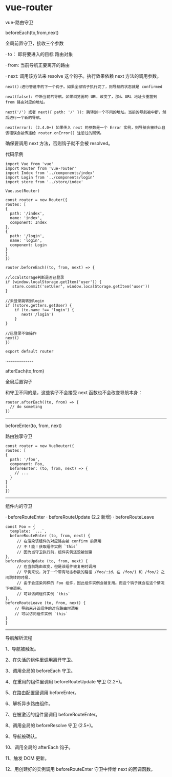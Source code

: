 # vue-router
vue-路由守卫

beforeEach(to,from,next)

全局前置守卫，接收三个参数

· to： 即将要进入的目标 路由对象

· from: 当前导航正要离开的路由

· next:  调用该方法来 resolve 这个钩子。执行效果依赖 next 方法的调用参数。

    next():进行管道中的下一个钩子。如果全部钩子执行完了，则导航的状态就是 confirmed 
  
    next(false): 中断当前的导航。如果浏览器的 URL 改变了，那么 URL 地址会重置到 from 路由对应的地址。
  
    next('/') 或者 next({ path: '/' }): 跳转到一个不同的地址。当前的导航被中断，然后进行一个新的导航。
    
    next(error): (2.4.0+) 如果传入 next 的参数是一个 Error 实例，则导航会被终止且该错误会被传递给 router.onError() 注册过的回调。
    
确保要调用 next 方法，否则钩子就不会被 resolved。

代码示例

    import Vue from 'vue'
    import Router from 'vue-router'
    import Index from '../components/index'
    import Login from '../components/login'
    import store from '../store/index'

    Vue.use(Router)

    const router = new Router({
    routes: [
    {
      path: '/index',
      name: 'index',
      component: Index
    },
    {
      path: '/login',
      name: 'login',
      component: Login
    }
    ]
    })

    router.beforeEach((to, from, next) => {
    
    //localstorage判断是否已登录
    if (window.localStorage.getItem('user')) {
       store.commit('setUser', window.localStorage.getItem('user'))
    }
    
    //未登录跳转到login
    if (!store.getters.getUser) {
        if (to.name !== 'login') {
           next('/login')
        }
    }
    
    //已登录不做操作
    next()
    })

    export default router
    
    
·-------------


afterEach(to,from)

全局后置钩子

和守卫不同的是，这些钩子不会接受 next 函数也不会改变导航本身：

    router.afterEach((to, from) => {
      // do someting
    })
    
-------------

beforeEnter(to, from, next)

路由独享守卫

    const router = new VueRouter({
    routes: [
    {
      path: '/foo',
      component: Foo,
      beforeEnter: (to, from, next) => {
        // ...
      }
    }
    ]
    })
    
-------------

组件内的守卫

· beforeRouteEnter
· beforeRouteUpdate (2.2 新增)
· beforeRouteLeave

    const Foo = {
      template: `...`,
      beforeRouteEnter (to, from, next) {
         // 在渲染该组件的对应路由被 confirm 前调用
         // 不！能！获取组件实例 `this`
         // 因为当守卫执行前，组件实例还没被创建
    },
    beforeRouteUpdate (to, from, next) {
         // 在当前路由改变，但是该组件被复用时调用
         // 举例来说，对于一个带有动态参数的路径 /foo/:id，在 /foo/1 和 /foo/2 之间跳转的时候，
         // 由于会渲染同样的 Foo 组件，因此组件实例会被复用。而这个钩子就会在这个情况下被调用。
         // 可以访问组件实例 `this`
    },
    beforeRouteLeave (to, from, next) {
        // 导航离开该组件的对应路由时调用
        // 可以访问组件实例 `this`
    }
    }


-------------

导航解析流程

1、导航被触发。

2、在失活的组件里调用离开守卫。

3、调用全局的 beforeEach 守卫。

4、在重用的组件里调用 beforeRouteUpdate 守卫 (2.2+)。

5、在路由配置里调用 beforeEnter。

6、解析异步路由组件。

7、在被激活的组件里调用 beforeRouteEnter。

8、调用全局的 beforeResolve 守卫 (2.5+)。

9、导航被确认。

10、调用全局的 afterEach 钩子。

11、触发 DOM 更新。

12、用创建好的实例调用 beforeRouteEnter 守卫中传给 next 的回调函数。
